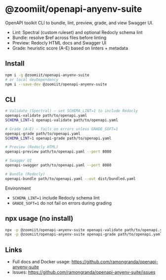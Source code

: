 # @zoomiit/openapi-anyenv-suite

OpenAPI toolkit CLI to bundle, lint, preview, grade, and view Swagger UI.

- Lint: Spectral (custom ruleset) and optional Redocly schema lint
- Bundle: resolve $ref across files before linting
- Preview: Redocly HTML docs and Swagger UI
- Grade: heuristic score (A–E) based on linters + metadata

## Install

```bash
npm i -g @zoomiit/openapi-anyenv-suite
# or local devDependency
npm i --save-dev @zoomiit/openapi-anyenv-suite
```

## CLI

```bash
# Validate (Spectral) – set SCHEMA_LINT=1 to include Redocly
openapi-validate path/to/openapi.yaml
SCHEMA_LINT=1 openapi-validate path/to/openapi.yaml

# Grade (A–E) – fails on errors unless GRADE_SOFT=1
openapi-grade path/to/openapi.yaml
SCHEMA_LINT=1 openapi-grade path/to/openapi.yaml

# Preview (Redocly HTML)
openapi-preview path/to/openapi.yaml --port 8080

# Swagger UI
openapi-swagger path/to/openapi.yaml --port 8080

# Bundle (Redocly)
openapi-bundle path/to/openapi.yaml --out dist/bundled.yaml
```

Environment

- `SCHEMA_LINT=1` include Redocly schema lint
- `GRADE_SOFT=1` do not fail on errors during grading

## npx usage (no install)

```bash
npx -p @zoomiit/openapi-anyenv-suite openapi-validate path/to/openapi.yaml
npx -p @zoomiit/openapi-anyenv-suite openapi-grade path/to/openapi.yaml
```

## Links

- Full docs and Docker usage: <https://github.com/ramongranda/openapi-anyenv-suite>
- Issues: <https://github.com/ramongranda/openapi-anyenv-suite/issues>

